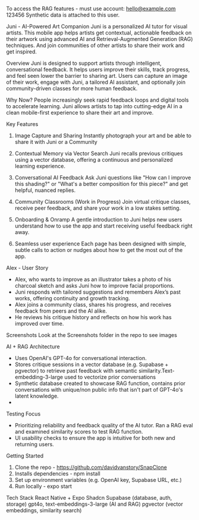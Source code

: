 
To access the RAG features - must use account:
hello@example.com
123456
Synthetic data is attached to this user. 



Juni - AI-Powered Art Companion
Juni is a personalized AI tutor for visual artists. This mobile app helps artists get contextual, actionable feedback on their artwork using advanced AI and Retrieval-Augmented Generation (RAG) techniques. And join communities of other artists to share their work and get inspired. 

Overview
Juni is designed to support artists through intelligent, conversational feedback. It helps users improve their skills, track progress, and feel seen lower the barrier to sharing art. 
Users can capture an image of their work, engage with Juni, a tailored AI assistant, and optionally join community-driven classes for more human feedback.

Why Now?
People increasingly seek rapid feedback loops and digital tools to accelerate learning. Juni allows artists to tap into cutting-edge AI in a clean mobile-first experience to share their art and improve. 


Key Features
1. Image Capture and Sharing
Instantly photograph your art and be able to share it with Juni or a Community

2. Contextual Memory via Vector Search
Juni recalls previous critiques using a vector database, offering a continuous and personalized learning experience.

3. Conversational AI Feedback
Ask Juni questions like "How can I improve this shading?" or "What's a better composition for this piece?" and get helpful, nuanced replies.

4. Community Classrooms (Work in Progress)
Join virtual critique classes, receive peer feedback, and share your work in a low stakes setting. 

5. Onboarding & Onramp
A gentle introduction to Juni helps new users understand how to use the app and start receiving useful feedback right away.

6. Seamless user experience
Each page has been designed with simple, subtle calls to action or nudges about how to get the most out of the app. 


Alex - User Story
- Alex, who wants to improve as an illustrator takes a photo of his charcoal sketch and asks Juni how to improve facial proportions.
- Juni responds with tailored suggestions and remembers Alex’s past works, offering continuity and growth tracking.
- Alex joins a community class, shares his progress, and receives feedback from peers and the AI alike.
- He reviews his critique history and reflects on how his work has improved over time.


Screenshots
Look at the Screenshots folder in the repo to see images



AI + RAG Architecture
- Uses OpenAI's GPT-4o for conversational interaction.
- Stores critique sessions in a vector database (e.g. Supabase + pgvector) to retrieve past feedback with semantic similarity.Text-embedding-3-large used to vectorize prior conversations
- Synthetic database created to showcase RAG function, contains prior conversations with unique/non public info that isn't part of GPT-4o's latent knowledge. 
- 

Testing Focus
- Prioritizing reliability and feedback quality of the AI tutor. Ran a RAG eval and examined similarity scores to test RAG function. 
- UI usability checks to ensure the app is intuitive for both new and returning users.


Getting Started
1. Clone the repo - https://github.com/davidvanstory/SnapClone
2. Installs dependencies - npm install
3. Set up environment variables (e.g. OpenAI key, Supabase URL, etc.)
4. Run locally - expo start


Tech Stack
React Native + Expo
Shadcn
Supabase (database, auth, storage)
gpt4o, text-embeddings-3-large (AI and RAG)
pgvector (vector embeddings, similarity search)
